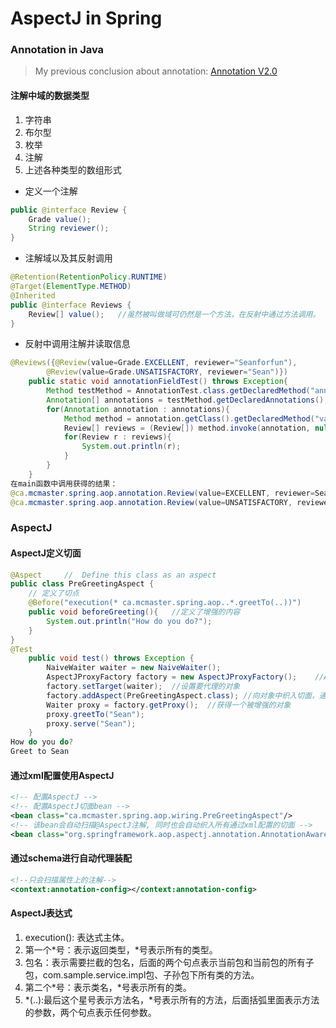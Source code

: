 # AspectJ in Spring

### Annotation in Java
> My previous conclusion about annotation:
> [Annotation V2.0](https://github.com/Seanforfun/JavaCore/blob/master/Conclusions/Annotation.md)

#### 注解中域的数据类型
1. 字符串
2. 布尔型
3. 枚举
4. 注解
5. 上述各种类型的数组形式

* 定义一个注解
```Java
public @interface Review {
	Grade value();
	String reviewer();
}
```

* 注解域以及其反射调用
```Java
@Retention(RetentionPolicy.RUNTIME)
@Target(ElementType.METHOD)
@Inherited
public @interface Reviews {
	Review[] value();	//虽然被叫做域可仍然是一个方法，在反射中通过方法调用。
}
```

* 反射中调用注解并读取信息
```Java
@Reviews({@Review(value=Grade.EXCELLENT, reviewer="Seanforfun"), 
		@Review(value=Grade.UNSATISFACTORY, reviewer="Sean")})
	public static void annotationFieldTest() throws Exception{
		Method testMethod = AnnotationTest.class.getDeclaredMethod("annotationFieldTest", null);
		Annotation[] annotations = testMethod.getDeclaredAnnotations();
		for(Annotation annotation : annotations){
			Method method = annotation.getClass().getDeclaredMethod("value", null);
			Review[] reviews = (Review[]) method.invoke(annotation, null);
			for(Review r : reviews){
				System.out.println(r);
			}
		}
	}
在main函数中调用获得的结果：
@ca.mcmaster.spring.aop.annotation.Review(value=EXCELLENT, reviewer=Seanforfun)
@ca.mcmaster.spring.aop.annotation.Review(value=UNSATISFACTORY, reviewer=Sean)
```

### AspectJ
#### AspectJ定义切面
```Java
@Aspect		//	Define this class as an aspect
public class PreGreetingAspect {
	// 定义了切点
	@Before("execution(* ca.mcmaster.spring.aop..*.greetTo(..))")
	public void beforeGreeting(){	//定义了增强的内容
		System.out.println("How do you do?");
	}
}
@Test
	public void test() throws Exception {
		NaiveWaiter waiter = new NaiveWaiter();
		AspectJProxyFactory factory = new AspectJProxyFactory();	//AspectJ的代理工厂。
		factory.setTarget(waiter);	//设置要代理的对象
		factory.addAspect(PreGreetingAspect.class);	//向对象中织入切面，通过反射机制获得切点和增强。
		Waiter proxy = factory.getProxy();	//获得一个被增强的对象
		proxy.greetTo("Sean");
		proxy.serve("Sean");
	}
How do you do?
Greet to Sean
```

#### 通过xml配置使用AspectJ
```xml
<!-- 配置AspectJ -->
<!-- 配置AspectJ切面bean -->
<bean class="ca.mcmaster.spring.aop.wiring.PreGreetingAspect"/>
<!-- 该bean会自动扫描@AspectJ注解, 同时也会自动织入所有通过xml配置的切面 -->
<bean class="org.springframework.aop.aspectj.annotation.AnnotationAwareAspectJAutoProxyCreator"/>
```

#### 通过schema进行自动代理装配
```xml
<!--只会扫描属性上的注解-->
<context:annotation-config></context:annotation-config>
```

#### AspectJ表达式
1. execution(): 表达式主体。
2. 第一个*号：表示返回类型，*号表示所有的类型。
3. 包名：表示需要拦截的包名，后面的两个句点表示当前包和当前包的所有子包，com.sample.service.impl包、子孙包下所有类的方法。
4. 第二个*号：表示类名，*号表示所有的类。
5. *(..):最后这个星号表示方法名，*号表示所有的方法，后面括弧里面表示方法的参数，两个句点表示任何参数。